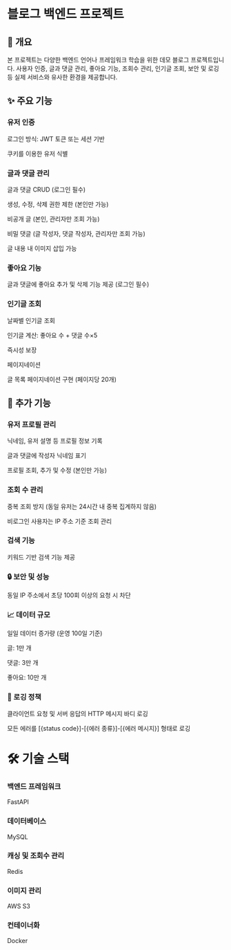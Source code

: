 <h1>블로그 백엔드 프로젝트</h1>

<h2>📌 개요</h2>
본 프로젝트는 다양한 백엔드 언어나 프레임워크 학습을 위한 데모 블로그 프로젝트입니다. 사용자 인증, 글과 댓글 관리, 좋아요 기능, 조회수 관리, 인기글 조회, 보안 및 로깅 등 실제 서비스와 유사한 환경을 제공합니다.

<h2>✨ 주요 기능</h2>

<h3>유저 인증</h3>

로그인 방식: JWT 토큰 또는 세션 기반

쿠키를 이용한 유저 식별

<h3>글과 댓글 관리</h3>

글과 댓글 CRUD (로그인 필수)

생성, 수정, 삭제 권한 제한 (본인만 가능)

비공개 글 (본인, 관리자만 조회 가능)

비밀 댓글 (글 작성자, 댓글 작성자, 관리자만 조회 가능)

글 내용 내 이미지 삽입 가능

<h3>좋아요 기능</h3>

글과 댓글에 좋아요 추가 및 삭제 기능 제공 (로그인 필수)

<h3>인기글 조회</h3>

날짜별 인기글 조회

인기글 계산: 좋아요 수 + 댓글 수×5

즉시성 보장

페이지네이션

글 목록 페이지네이션 구현 (페이지당 20개)

<h2>🚀 추가 기능</h2>

<h3>유저 프로필 관리</h3>

닉네임, 유저 설명 등 프로필 정보 기록

글과 댓글에 작성자 닉네임 표기

프로필 조회, 추가 및 수정 (본인만 가능)

<h3>조회 수 관리</h3>

중복 조회 방지 (동일 유저는 24시간 내 중복 집계하지 않음)

비로그인 사용자는 IP 주소 기준 조회 관리

<h3>검색 기능</h3>

키워드 기반 검색 기능 제공

<h3>🔒 보안 및 성능</h3>

동일 IP 주소에서 초당 100회 이상의 요청 시 차단

<h3>📈 데이터 규모</h3>

일일 데이터 증가량 (운영 100일 기준)

글: 1만 개

댓글: 3만 개

좋아요: 10만 개

<h3>📝 로깅 정책</h3>

클라이언트 요청 및 서버 응답의 HTTP 메시지 바디 로깅

모든 에러를 [{status code}]-[{에러 종류}]-[{에러 메시지}] 형태로 로깅

<h1>🛠️ 기술 스택</h1>

<h3>백엔드 프레임워크</h3>

FastAPI

<h3>데이터베이스</h3>
MySQL

<h3>캐싱 및 조회수 관리</h3>

Redis

<h3>이미지 관리</h3>

AWS S3

<h3>컨테이너화</h3>

Docker

